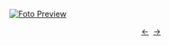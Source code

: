 [![Foto Preview](preview/project-1183.avif)](https://20essentials.github.io/project-1183)

<div align="center" style="display: flex; justify-content: center;">
  <a  href="https://github.com/20essentials/project-1182" target="_blank">&#8592;</a>
  &nbsp;&nbsp;
  <a  href="https://github.com/20essentials/project-1184" target="_blank">&#8594;</a>
</div>
